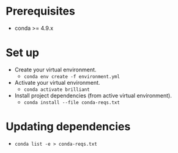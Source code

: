 # Prerequisites
- conda >= 4.9.x

# Set up
- Create your virtual environment.
  - `conda env create -f environment.yml`
- Activate your virtual environment.
  - `conda activate brilliant`
- Install project dependencies (from active virtual environment).
  - `conda install --file conda-reqs.txt`

# Updating dependencies
- `conda list -e > conda-reqs.txt`

